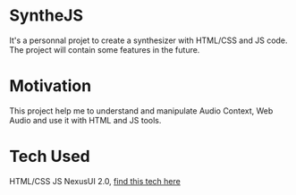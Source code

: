 # SyntheJS

It's a personnal projet to create a synthesizer with HTML/CSS and JS code. The project will contain some features in the future.

# Motivation

This project help me to understand and manipulate Audio Context, Web Audio and use it with HTML and JS tools.

# Tech Used

HTML/CSS JS NexusUI 2.0, [find this tech here](https://nexus-js.github.io/ui/)